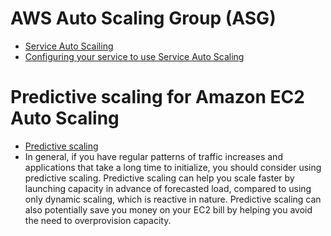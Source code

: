 # AWS Auto Scaling Group (ASG)

- [Service Auto Scailing](https://docs.aws.amazon.com/AmazonECS/latest/developerguide/service-auto-scaling.html)
- [Configuring your service to use Service Auto Scaling](https://docs.aws.amazon.com/AmazonECS/latest/developerguide/service-configure-auto-scaling.html)

# Predictive scaling for Amazon EC2 Auto Scaling
- [Predictive scaling](https://docs.aws.amazon.com/autoscaling/ec2/userguide/ec2-auto-scaling-predictive-scaling.html)
- In general, if you have regular patterns of traffic increases and applications that take a long time to initialize, you should consider using predictive scaling. Predictive scaling can help you scale faster by launching capacity in advance of forecasted load, compared to using only dynamic scaling, which is reactive in nature. Predictive scaling can also potentially save you money on your EC2 bill by helping you avoid the need to overprovision capacity.